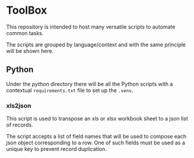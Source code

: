 # ToolBox

This repository is intended to host many versatile scripts to automate common tasks.

The scripts are grouped by language/context and with the same principle will be shown here. 

## Python

Under the _python_ directory there will be all the Python scripts with a contextual 
`requirements.txt` file to set up the `.venv`.

### xls2json

This script is used to transpose an _xls_ or _xlsx_ workbook sheet to a json list of records.

The script accepts a list of field names that will be used to compose each json object 
corresponding to a row. One of such fields must be used as a unique key to prevent record
duplication.
